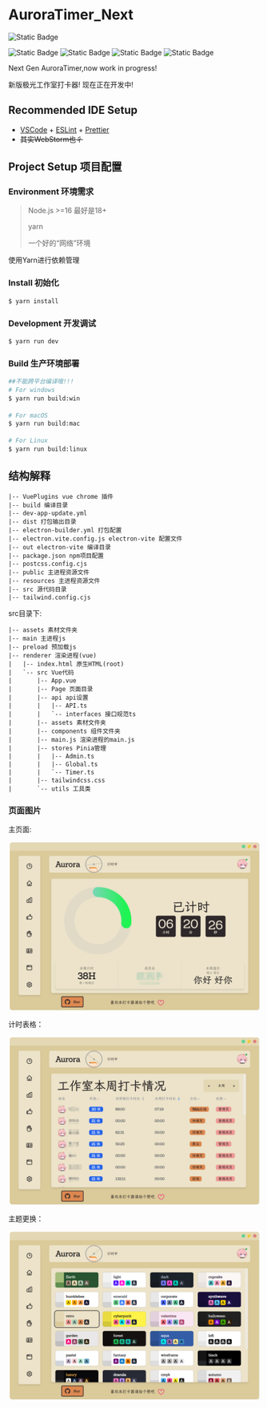# AuroraTimer_Next
![Static Badge](https://img.shields.io/badge/AuroraTimer-beta_0.0.13-blue?logo=electron&label=AuroraTimer&labelColor=%23FFFFFF&color=%234FC08D)

![Static Badge](https://img.shields.io/badge/electron-29.1.0-blue?logo=electron&label=electron&color=%2347848F) ![Static Badge](https://img.shields.io/badge/Vue-3.3.4-blue?logo=vuedotjs&label=Vue&color=%231AD1A5) ![Static Badge](https://img.shields.io/badge/daisyUI-4.7.2-blue?logo=daisyui&label=daisyUI&color=%235A0EF8) ![Static Badge](https://img.shields.io/badge/Vue-2.1.0-blue?logo=vite&label=electron-vite&color=%23646CFF)

Next Gen AuroraTimer,now work in progress!

新版极光工作室打卡器! 现在正在开发中!

## Recommended IDE Setup

- [VSCode](https://code.visualstudio.com/) + [ESLint](https://marketplace.visualstudio.com/items?itemName=dbaeumer.vscode-eslint) + [Prettier](https://marketplace.visualstudio.com/items?itemName=esbenp.prettier-vscode)
- ~~其实WebStorm也彳~~

## Project Setup 项目配置

### Environment 环境需求

> Node.js >=16 最好是18+
>
> yarn
>
> 一个好的“网络”环境

使用Yarn进行依赖管理

### Install 初始化

```bash
$ yarn install
```

### Development 开发调试

```bash
$ yarn run dev
```

### Build 生产环境部署

```bash
##不能跨平台编译哦!!!
# For windows
$ yarn run build:win

# For macOS
$ yarn run build:mac

# For Linux
$ yarn run build:linux
```
## 结构解释
```shell
|-- VuePlugins vue chrome 插件
|-- build 编译目录
|-- dev-app-update.yml
|-- dist 打包输出目录
|-- electron-builder.yml 打包配置
|-- electron.vite.config.js electron-vite 配置文件
|-- out electron-vite 编译目录
|-- package.json npm项目配置
|-- postcss.config.cjs
|-- public 主进程资源文件
|-- resources 主进程资源文件
|-- src 源代码目录
|-- tailwind.config.cjs
```
src目录下:
```
|-- assets 素材文件夹
|-- main 主进程js
|-- preload 预加载js
|-- renderer 渲染进程(vue)
|   |-- index.html 原生HTML(root)
|   `-- src Vue代码
|       |-- App.vue
|       |-- Page 页面目录
|       |-- api api设置
|       |   |-- API.ts
|       |   `-- interfaces 接口规范ts
|       |-- assets 素材文件夹
|       |-- components 组件文件夹
|       |-- main.js 渲染进程的main.js
|       |-- stores Pinia管理
|       |   |-- Admin.ts
|       |   |-- Global.ts
|       |   `-- Timer.ts
|       |-- tailwindcss.css
|       `-- utils 工具类
```
### 页面图片

主页面:

![](docs/MainPage.png)

计时表格：

![RankPage.png](docs/RankPage.png)

主题更换：

![Skins.png](docs/Skins.png)































